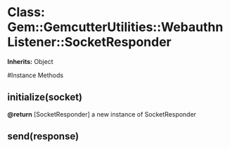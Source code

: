 # Class: Gem::GemcutterUtilities::WebauthnListener::SocketResponder
**Inherits:** Object
    




#Instance Methods
## initialize(socket) [](#method-i-initialize)

**@return** [SocketResponder] a new instance of SocketResponder

## send(response) [](#method-i-send)

